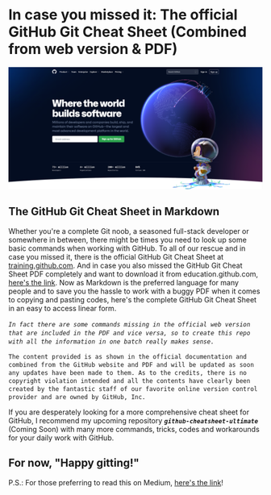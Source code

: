 # In case you missed it: The official GitHub Git Cheat Sheet (Combined from web version & PDF) 

![Image](/images/screenshot_github_com.png "Credits: GitHub, Inc. @ www.github.com")
## The GitHub Git Cheat Sheet in Markdown

Whether you're a complete Git noob, a seasoned full-stack developer or somewhere in between, there might be times you need to look up some basic commands when working with GitHub. To all of our rescue and in case you missed it, there is the official GitHub Git Cheat Sheet at [training.github.com](https://training.github.com/downloads/github-git-cheat-sheet/). And in case you also missed the GitHub Git Cheat Sheet PDF completely and want to download it from education.github.com, [here's the link](https://education.github.com/git-cheat-sheet-education.pdf). Now as Markdown is the preferred language for many people and to save you the hassle to work with a buggy PDF when it comes to copying and pasting codes, here's the complete GitHub Git Cheat Sheet in an easy to access linear form.

*`In fact there are some commands missing in the official web version that are included in the PDF and vice versa, so to create this repo with all the information in one batch really makes sense.`*

    The content provided is as shown in the official documentation and combined from the GitHub website and PDF and will be updated as soon any updates have been made to them. As to the credits, there is no copyright violation intended and all the contents have clearly been created by the fantastic staff of our favorite online version control provider and are owned by GitHub, Inc.

If you are desperately looking for a more comprehensive cheat sheet for GitHub, I recommend my upcoming repository __*`github-cheatsheet-ultimate`*__ (Coming Soon) with many more commands, tricks, codes and workarounds for your daily work with GitHub.

## For now, "Happy gitting!"

P.S.: For those preferring to read this on Medium, [here's the link](https://bytecurl.medium.com/in-case-you-missed-it-the-official-github-git-cheat-sheet-web-pdf-7a4a9066a50c)!
